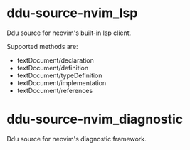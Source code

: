 # ddu-source-nvim_lsp

Ddu source for neovim's built-in lsp client.

Supported methods are:
- textDocument/declaration
- textDocument/definition
- textDocument/typeDefinition
- textDocument/implementation
- textDocument/references

# ddu-source-nvim_diagnostic

Ddu source for neovim's diagnostic framework.
